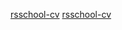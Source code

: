 [rsschool-cv](https://LachrimaeOWO21.github.io/rsschool-cv/)
[rsschool-cv](https://LachrimaeOWO21.github.io/rsschool-cv/cv)
